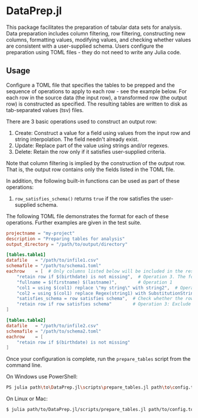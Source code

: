 # DataPrep.jl

This package facilitates the preparation of tabular data sets for analysis.
Data preparation includes column filtering, row filtering, constructing new columns, formatting values,
modifying values, and checking whether values are consistent with a user-supplied schema.
Users configure the preparation using TOML files - they do not need to write any Julia code.

## Usage

Configure a TOML file that specifies the tables to be prepped and the sequence of operations to apply to each row - see the example below.
For each row in the source data (the input row), a transformed row (the output row) is constructed as specified.
The resulting tables are written to disk as tab-separated values (tsv) files.

There are 3 basic operations used to construct an output row:

1. Create: Construct a value for a field using values from the input row and string interpolation. The field needn't already exist.
2. Update: Replace part of the value using strings and/or regexes.
3. Delete: Retain the row only if it satisfies user-supplied criteria.

Note that column filtering is implied by the construction of the output row.
That is, the output row contains only the fields listed in the TOML file.

In addition, the following built-in functions can be used as part of these operations:

1. `row_satisfies_schema()` returns `true` if the row satisfies the user-supplied schema.

The following TOML file demonstrates the format for each of these operations.
Further examples are given in the test suite.

```toml
projectname = "my-project"
description = "Preparing tables for analysis"
output_directory = "/path/to/output/directory"

[tables.table1]
datafile   = "/path/to/infile1.csv"
schemafile = "/path/to/schema1.toml"
eachrow    = [  # Only columns listed below will be included in the result
    "retain row if $(birthdate) is not missing",  # Operation 3. The format is: retain row if expression
    "fullname = $(firstname) $(lastname)",        # Operation 1
    "col1 = using $(col1) replace \"my string\" with string2",  # Operation 2. Use escaped quotation marks if a string contains spaces.
    "col2 = using $(col1) replace Regex(string1) with SubstitutionString(string2)",  # Operation 2. Exclude outer quotation marks. Escape backslashes.
    "satisfies_schema = row satisfies schema",  # Check whether the row satisfies the schema (built-in functionality), store the result in a new field (Operation 1).
    "retain row if row satisfies schema"        # Operation 3: Exclude row if the schema is not satisfied
]

[tables.table2]
datafile   = "/path/to/infile2.csv"
schemafile = "/path/to/schema2.toml"
eachrow    = [
    "retain row if $(birthdate) is not missing"
]
```

Once your configuration is complete, run the `prepare_tables` script from the command line.

On Windows use PowerShell:

```bash
PS julia path\to\DataPrep.jl\scripts\prepare_tables.jl path\to\config.toml
```

On Linux or Mac:

```bash
$ julia path/to/DataPrep.jl/scripts/prepare_tables.jl path/to/config.toml
```